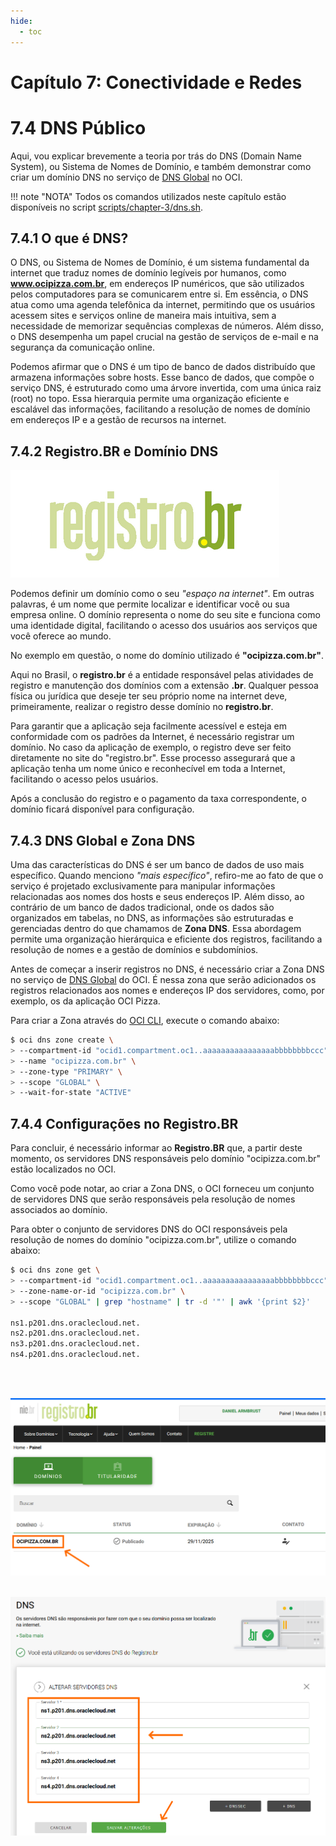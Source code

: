 ```yaml
---
hide:
  - toc
---
```


# Capítulo 7: Conectividade e Redes

# 7.4 DNS Público

Aqui, vou explicar brevemente a teoria por trás do DNS (Domain Name System), ou Sistema de Nomes de Domínio, e também demonstrar como criar um domínio DNS no serviço de [DNS Global](https://docs.oracle.com/en-us/iaas/Content/DNS/Concepts/gettingstarted.htm) no OCI.

!!! note "NOTA"
    Todos os comandos utilizados neste capítulo estão disponíveis no script [scripts/chapter-3/dns.sh](../scripts/chapter-3/dns.sh).

## 7.4.1 O que é DNS?

O DNS, ou Sistema de Nomes de Domínio, é um sistema fundamental da internet que traduz nomes de domínio legíveis por humanos, como **www.ocipizza.com.br**, em endereços IP numéricos, que são utilizados pelos computadores para se comunicarem entre si. Em essência, o DNS atua como uma agenda telefônica da internet, permitindo que os usuários acessem sites e serviços online de maneira mais intuitiva, sem a necessidade de memorizar sequências complexas de números. Além disso, o DNS desempenha um papel crucial na gestão de serviços de e-mail e na segurança da comunicação online.

Podemos afirmar que o DNS é um tipo de banco de dados distribuído que armazena informações sobre hosts. Esse banco de dados, que compõe o serviço DNS, é estruturado como uma árvore invertida, com uma única raiz (root) no topo. Essa hierarquia permite uma organização eficiente e escalável das informações, facilitando a resolução de nomes de domínio em endereços IP e a gestão de recursos na internet.

## 7.4.2 Registro.BR e Domínio DNS

![alt_text](./img/registrobr-logo-1.png "Registro.BR")

Podemos definir um domínio como o seu _"espaço na internet"_. Em outras palavras, é um nome que permite localizar e identificar você ou sua empresa online. O domínio representa o nome do seu site e funciona como uma identidade digital, facilitando o acesso dos usuários aos serviços que você oferece ao mundo.

No exemplo em questão, o nome do domínio utilizado é **"ocipizza.com.br"**.

Aqui no Brasil, o **registro.br** é a entidade responsável pelas atividades de registro e manutenção dos domínios com a extensão **.br**. Qualquer pessoa física ou jurídica que deseje ter seu próprio nome na internet deve, primeiramente, realizar o registro desse domínio no **registro.br**.

Para garantir que a aplicação seja facilmente acessível e esteja em conformidade com os padrões da Internet, é necessário registrar um domínio. No caso da aplicação de exemplo, o registro deve ser feito diretamente no site do "registro.br". Esse processo assegurará que a aplicação tenha um nome único e reconhecível em toda a Internet, facilitando o acesso pelos usuários.

Após a conclusão do registro e o pagamento da taxa correspondente, o domínio ficará disponível para configuração. 

## 7.4.3 DNS Global e Zona DNS

Uma das características do DNS é ser um banco de dados de uso mais específico. Quando menciono _"mais específico"_, refiro-me ao fato de que o serviço é projetado exclusivamente para manipular informações relacionadas aos nomes dos hosts e seus endereços IP. Além disso, ao contrário de um banco de dados tradicional, onde os dados são organizados em tabelas, no DNS, as informações são estruturadas e gerenciadas dentro do que chamamos de **Zona DNS**. Essa abordagem permite uma organização hierárquica e eficiente dos registros, facilitando a resolução de nomes e a gestão de domínios e subdomínios.

Antes de começar a inserir registros no DNS, é necessário criar a Zona DNS no serviço de [DNS Global](https://docs.oracle.com/en-us/iaas/Content/DNS/Concepts/gettingstarted.htm) do OCI. É nessa zona que serão adicionados os registros relacionados aos nomes e endereços IP dos servidores, como, por exemplo, os da aplicação OCI Pizza. 

Para criar a Zona através do [OCI CLI](https://docs.oracle.com/en-us/iaas/tools/oci-cli/3.50.2/oci_cli_docs/cmdref/dns/zone/create.html), execute o comando abaixo:

```bash linenums="1"
$ oci dns zone create \
> --compartment-id "ocid1.compartment.oc1..aaaaaaaaaaaaaaaabbbbbbbbccc" \
> --name "ocipizza.com.br" \
> --zone-type "PRIMARY" \
> --scope "GLOBAL" \
> --wait-for-state "ACTIVE"
```

## 7.4.4 Configurações no Registro.BR

Para concluir, é necessário informar ao **Registro.BR** que, a partir deste momento, os servidores DNS responsáveis pelo domínio "ocipizza.com.br" estão localizados no OCI.

Como você pode notar, ao criar a Zona DNS, o OCI forneceu um conjunto de servidores DNS que serão responsáveis pela resolução de nomes associados ao domínio. 

Para obter o conjunto de servidores DNS do OCI responsáveis pela resolução de nomes do domínio "ocipizza.com.br", utilize o comando abaixo:

```bash linenums="1"
$ oci dns zone get \
> --compartment-id "ocid1.compartment.oc1..aaaaaaaaaaaaaaaabbbbbbbbccc" \
> --zone-name-or-id "ocipizza.com.br" \
> --scope "GLOBAL" | grep "hostname" | tr -d '"' | awk '{print $2}'

ns1.p201.dns.oraclecloud.net.
ns2.p201.dns.oraclecloud.net.
ns3.p201.dns.oraclecloud.net.
ns4.p201.dns.oraclecloud.net.
```
<br><br>

![alt_text](./img/registrobr-1.png "registro.br #1")
<br><br>

![alt_text](./img/registrobr-2.png "registro.br #2")